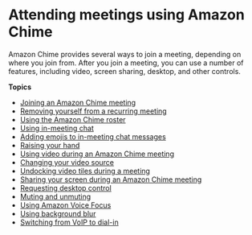 # Attending meetings using Amazon Chime<a name="chime-attend-meetings"></a>

Amazon Chime provides several ways to join a meeting, depending on where you join from\. After you join a meeting, you can use a number of features, including video, screen sharing, desktop, and other controls\.

**Topics**
+ [Joining an Amazon Chime meeting](join-meetings.md)
+ [Removing yourself from a recurring meeting](remove-recurring.md)
+ [Using the Amazon Chime roster](chime-roster.md)
+ [Using in\-meeting chat](chime-chat.md)
+ [Adding emojis to in\-meeting chat messages](add-meeting-emojis.md)
+ [Raising your hand](raise-hand.md)
+ [Using video during an Amazon Chime meeting](use-video.md)
+ [Changing your video source](change-video-source.md)
+ [Undocking video tiles during a meeting](undocking.md)
+ [Sharing your screen during an Amazon Chime meeting](screen-share.md)
+ [Requesting desktop control](remote-control.md)
+ [Muting and unmuting](chime-mute.md)
+ [Using Amazon Voice Focus](voice-focus.md)
+ [Using background blur](blur-background.md)
+ [Switching from VoIP to dial\-in](dial-switch.md)